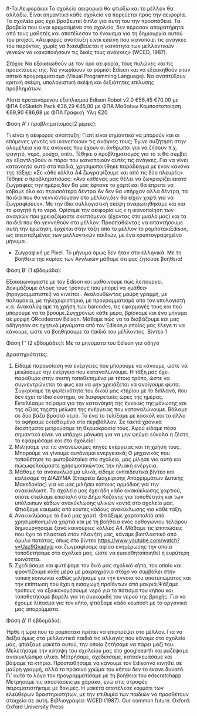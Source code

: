 #-Τα Αειφοράκια
Το σχολείο αειφορικό θα φτιάξω και το μέλλον θα αλλάξω.
Είναι σημαντικό κάθε σχολείο να πορεύεται προς την αειφορία. Το σχολείο μας έχει
βραβευτεί διπλά για αυτή του την προσπάθεια. 
Τα βραβεία που είναι κρεμασμένα
στο σχολείο, δεν πέρασαν απαρατήρητα από τους μαθητές και αποτέλεσαν το
έναυσμα για τη δημιουργία αυτού του project.
«Αειφόρος ανάπτυξη είναι εκείνη που ικανοποιεί τις ανάγκες του παρόντος, χωρίς
να διακυβεύεται η ικανότητα των μελλοντικών γενεών να ικανοποιήσουν τις δικές
τους ανάγκες» (WCED, 1987).

Στόχοι:
Να εξοικειωθούν με τον όρο αειφορία, τους πυλώνες και τις προεκτάσεις
της.
Να γνωρίσουν το ρομπότ Edison και να εξασκηθούν στον οπτικό
προγραμματισμό (Visual Programming Language).
Να αναπτύξουν κριτική σκέψη, υπολογιστική σκέψη και δεξιότητες επίλυσης
προβλημάτων.

Λίστα προτεινόμενου εξοπλισμού
Edison Robot v2.0
€56,45 €70,00 με ΦΠΑ
EdSketch Pack
€36,29 €45,00 με ΦΠΑ
Μαθαίνω Κομποστοποίηση
€69,90 €86,68 με ΦΠΑ
Γραφική Ύλη
€20

Φάση Α’ / προβληματισμός(2 μέρες): 

Τι είναι η αειφόρος ανάπτυξη; Γιατί είναι σημαντικό να μπορούν και οι επόμενες γενεές να ικανοποιούν τις ανάγκες τους; Έγινε συζήτηση στην ολομέλεια για τις ανάγκες που έχουν οι άνθρωποι για να ζήσουν π.χ. φαγητό, νερό, ρούχα, σπίτι. Τέθηκε ο προβληματισμός για το τι θα συμβεί αν εξαντληθούν οι πόροι που ικανοποιούν αυτές τις ανάγκες. Για να γίνει κατανοητό αυτό στα παιδιά, χρησιμοποιήθηκε παράδειγμα με έναν κανόνα της τάξης: «Σε κάθε κόλλα Α4 ζωγραφίζουμε και από τις δύο πλευρές». Τέθηκε ο προβληματισμός: «Ανο καθένας μας θέλει να ζωγραφίζει εκατό ζωγραφιές την ημέρα,δεν θα μας έφτανε το χαρτί και θα έπρεπε να κόβαμε όλο και περισσότερα δέντρα.Αν δεν θα υπήρχαν άλλα δέντρα, τα παιδιά που θα γεννιόντουσαν στο μέλλον,δεν θα είχαν χαρτί για να ζωγραφίσουν». Με την ίδια συλλογιστική σκέψη αναρωτηθήκαμε και για το φαγητό ή το νερό. Ορίσαμε την αειφορία ως « η ικανοποίηση των αναγκών που χρειαζόμαστε σκεπτόμενοι (έχοντας στο μυαλό μας) και τα παιδιά που θα γεννηθούν στο μέλλον.
Προσπαθώντας να απαντήσουμε αυτή την ερώτηση, έρχεται στην τάξη από το μέλλον το ρομποτάκιEdison, ως απεσταλμένος των μελλοντικών παιδιών, με ένα κρυπτογραφημένο μήνυμα. 
-	Ζωγραφική με Pixel.
Το μήνυμα όμως δεν ήταν στα ελληνικά. Με τη βοήθεια της κυρίας των Αγγλικών μάθαμε ότι μας ζητούσε βοήθεια!

Φάση Β’ (1 εβδομάδα): 

Εξοικειωνόμαστε με τον Edison και μαθαίνουμε πώς λειτουργεί. Δοκιμάζουμε όλους τους τρόπους που μπορεί να «μάθει» (προγραμματιστεί) να κινείται.. Ακολουθώντας μαύρη γραμμή, με παλαμάκια, με τηλεχειριστήριο, με προγραμματισμό από τον υπολογιστή κ.α. Ανακαλύψαμε τη χρήση των barcodes, τις εφαρμογές τους και πού μπορούμε να τα βρούμε.Συγχρόνως κάθε μέρα, βρίσκαμε και ένα μήνυμα σε μορφή QRcodeστον Edison. Μάθαμε πώς να τα διαβάζουμε και μας οδήγησαν σε ηχητικά μηνύματα από τον Edison,ο οποίος μας έλεγε τι να κάνουμε, ώστε να βοηθήσουμε τα παιδιά του μέλλοντος.
Βίντεο 1 

Φάση Γ’ (2 εβδομάδες): Με τα μηνύματα του Edison για οδηγό

Δραστηριότητες:
1.	Είδαμε παρουσίαση για ενέργειες που μπορούμε να κάνουμε, ώστε να μειώσουμε την ενέργεια που καταναλώνουμε. Η τάξη μας έχει παράθυρα στην σκεπή τοποθετημένα με τέτοιο τρόπο, ώστε να συγκεντρώνεται το φως και να μην χρειάζεται να ανοίγουμε φώτα. Συγκρίναμε τη φωτεινότητα του δικού μας κτηρίου με το διπλανό, που δεν έχει το ίδιο σύστημα, σε διαφορετικές ώρες της ημέρας. 
Εκτελέσαμε πείραμα για την κατανόηση της έννοιας της μόνωσης και της αξίας τηςστη μείωση της ενέργειας που καταναλώνουμε. Βάλαμε σε δύο βάζα βραστό νερό. Το ένα το τυλίξαμε με κασκόλ και το άλλο το αφήσαμε εκτεθειμένο στο περιβάλλον. Σε τακτά χρονικά διαστήματα μετρούσαμε τη θερμοκρασία τους. Αφού είδαμε πόσο σημαντικό είναι να υπάρχει μόνωση για να μην φεύγει εύκολα η ζέστη, το εφαρμόσαμε και στο σχολείο!
2.	Μιλήσαμε για τις ανανεώσιμες πηγές ενέργειας και τη χρήση τους. Μπορούμε να γίνουμε αυτόνομοι ενεργειακά; Ο μηχανικός που τοποθέτησε τα φωτοβολταϊκά στο σχολείο, μας μίλησε για αυτά  και πώςωφελούμαστε χρησιμοποιώντας την ηλιακή ενέργεια.
3.	Μάθαμε τα ανακυκλώσιμα υλικά, είδαμε εκπαιδευτικά βίντεο και καλέσαμε τη ΔΙΑΔΥΜΑ (Εταιρεία Διαχείρισης Απορριμμάτων Δυτικής Μακεδονίας) για να μας μιλήσει κάποιος αρμόδιος για την ανακύκλωση. Το σχολείο μας έχει ήδη κάδο ανακύκλωσης χαρτιού, οπότε στείλαμε επιστολή στο Δήμο Κοζάνης για τοποθέτηση και των υπόλοιπων κάδων ανακύκλωσης υλικών κοντά στο σχολείο μας. Φτιάξαμε καιεμείς από κούτες κάδους ανακύκλωσης για κάθε τάξη.
4.	Ανακυκλώσαμε το δικό μας χαρτί. Φτιάξαμε χαρτοπολτό από χρησιμοποιημένα χαρτιά και με τη βοήθεια ενός ορθογώνιου τελάρου δημιουργήσαμε ξανά καινούριες κόλλες Α4. Μάθαμε τις επιπτώσεις που έχει το πλαστικό στον πλανήτη μας, κάναμε βιοπλαστικό από άμυλο πατάτας, όπως στο βίντεο https://www.youtube.com/watch?v=Uaz9Qvadyio και ζωγραφίσαμε αφίσα ενημέρωσης την οποία τοποθετήσαμε στο σχολικό μας, ώστε να ευαισθητοποιηθεί η  ευρύτερη κοινότητα.
5.	Σχεδιάσαμε και φυτέψαμε τον δικό μας σχολικό κήπο, τον οποίο και φροντίζουμε κάθε μέρα με μακροχρόνιο στόχο να συμβάλει στην τοπική κοινωνία καθώς μιλήσαμε για την έννοια του αποτυπώματος και την επίπτωση που έχει η εισαγωγή προϊόντων από μακριά.Ψάξαμε  τρόπους να εξοικονομήσουμε νερό για το πότισμα του κήπου και τοποθετήσαμε βαρέλι για τη συγκομιδή του νερού της βροχής. Για να έχουμε λίπασμα για τον κήπο, φτιάξαμε κάδο κομπόστ με τα οργανικά μας απορρίμματα.

Φάση Δ’ (1 εβδομάδα): 

Ήρθε η ώρα που το ρομποτάκι πρέπει να επιστρέψει στο μέλλον. Για να δείξει όμως στα μελλοντικά παιδιά τις αλλαγές που κάναμε στο σχολείο μας, φτιάξαμε μακέτα αυτού, την οποία ζητήσαμε να πάρει μαζί του. 
Μελετήσαμε την κάτοψη του σχολείου μας στο googleearth και μαζέψαμε ανακυκλώσιμα υλικά. Μετρήσαμε, σχεδιάσαμε, κατασκευάσαμε και βάψαμε τα κτήρια. Προσπαθήσαμε να κάνουμε τον Edisonνα κινηθεί σε μαύρη γραμμή, αλλά το πράσινο χρώμα του κήπου δεν το έκανε δυνατό. Γι’ αυτό το λόγο τον προγραμματίσαμε με τη βοήθεια του edscratchapp. Μετρήσαμε τις αποστάσεις με χάρακα, ενώ στις στροφές πειραματιστήκαμε με δοκιμές. Η μακέτα αποτέλεσε κομμάτι των ελεύθερων δραστηριοτήτων, με την επιθυμία των παιδιών να προσθέτουν στοιχεία σε αυτή.
Βιβλιογραφία: WCED (1987). Our common future. Oxford: Oxford University Press	
